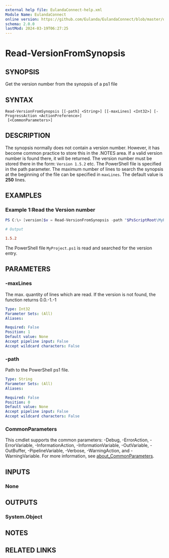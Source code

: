 ```yaml
---
external help file: EulandaConnect-help.xml
Module Name: EulandaConnect
online version: https://github.com/Eulanda/EulandaConnect/blob/master/docs/Read-VersionFromSynopsis.md
schema: 2.0.0
lastMod: 2024-03-19T06:27:25
---
```


# Read-VersionFromSynopsis

## SYNOPSIS

Get the version number from the synopsis of a ps1 file

## SYNTAX

```
Read-VersionFromSynopsis [[-path] <String>] [[-maxLines] <Int32>] [-ProgressAction <ActionPreference>]
 [<CommonParameters>]
```

## DESCRIPTION

The synopsis normally does not contain a version number. However, it has become common practice to store this in the .NOTES area. If a valid version number is found there, it will be returned. The version number must be stored there in the form: `Version 1.5.2` etc. The PowerShell file is specified in the path parameter. The maximum number of lines to search the synopsis at the beginning of the file can be specified in `maxLines`. The default value is **250** lines.

## EXAMPLES

### Example 1:Read the Version number

```powershell
PS C:\> [version]$v = Read-VersionFromSynopsis -path "$PsScriptRoot\MyProject.ps1"
```

```ini
# Output

1.5.2
```

The PowerShell file `MyProject.ps1` is read and searched for the version entry.

## PARAMETERS

### -maxLines

The max. quantity of lines which are read. If the version is not found, the function returns 0.0.-1.-1

```yaml
Type: Int32
Parameter Sets: (All)
Aliases:

Required: False
Position: 1
Default value: None
Accept pipeline input: False
Accept wildcard characters: False
```

### -path

Path to the PowerShell ps1 file.

```yaml
Type: String
Parameter Sets: (All)
Aliases:

Required: False
Position: 0
Default value: None
Accept pipeline input: False
Accept wildcard characters: False
```


### CommonParameters
This cmdlet supports the common parameters: -Debug, -ErrorAction, -ErrorVariable, -InformationAction, -InformationVariable, -OutVariable, -OutBuffer, -PipelineVariable, -Verbose, -WarningAction, and -WarningVariable. For more information, see [about_CommonParameters](http://go.microsoft.com/fwlink/?LinkID=113216).

## INPUTS

### None

## OUTPUTS

### System.Object

## NOTES

## RELATED LINKS



